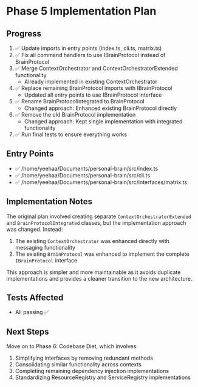 # Phase 5 Implementation Plan

## Progress

1. ✅ Update imports in entry points (index.ts, cli.ts, matrix.ts)
2. ✅ Fix all command handlers to use IBrainProtocol instead of BrainProtocol
3. ✅ Merge ContextOrchestrator and ContextOrchestratorExtended functionality
   - Already implemented in existing ContextOrchestrator
4. ✅ Replace remaining BrainProtocol imports with IBrainProtocol
   - Updated all entry points to use IBrainProtocol interface
5. ✅ Rename BrainProtocolIntegrated to BrainProtocol
   - Changed approach: Enhanced existing BrainProtocol directly
6. ✅ Remove the old BrainProtocol implementation
   - Changed approach: Kept single implementation with integrated functionality
7. ✅ Run final tests to ensure everything works

## Entry Points
- ✅ /home/yeehaa/Documents/personal-brain/src/index.ts
- ✅ /home/yeehaa/Documents/personal-brain/src/cli.ts
- ✅ /home/yeehaa/Documents/personal-brain/src/interfaces/matrix.ts

## Implementation Notes

The original plan involved creating separate `ContextOrchestratorExtended` and `BrainProtocolIntegrated` classes, but the implementation approach was changed. Instead:

1. The existing `ContextOrchestrator` was enhanced directly with messaging functionality
2. The existing `BrainProtocol` was enhanced to implement the complete `IBrainProtocol` interface

This approach is simpler and more maintainable as it avoids duplicate implementations and provides a cleaner transition to the new architecture.

## Tests Affected
- All passing ✅

## Next Steps
Move on to Phase 6: Codebase Diet, which involves:

1. Simplifying interfaces by removing redundant methods
2. Consolidating similar functionality across contexts
3. Completing remaining dependency injection implementations
4. Standardizing ResourceRegistry and ServiceRegistry implementations
